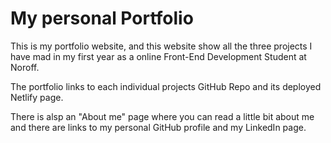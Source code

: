 # My personal Portfolio

This is my portfolio website, and this website show all the three projects I have mad in my first year as a online Front-End Development Student at Noroff. 

The portfolio links to each individual projects GitHub Repo and its deployed Netlify page. 

There is alsp an "About me" page where you can read a little bit about me and there are links to my personal GitHub profile and my LinkedIn page.